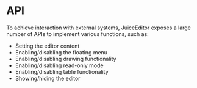 # API

To achieve interaction with external systems, JuiceEditor exposes a large number of APIs to implement various functions, such as:

- Setting the editor content
- Enabling/disabling the floating menu
- Enabling/disabling drawing functionality
- Enabling/disabling read-only mode
- Enabling/disabling table functionality
- Showing/hiding the editor